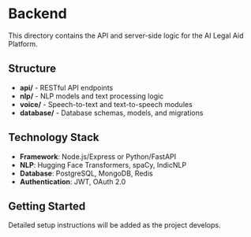 # Backend

This directory contains the API and server-side logic for the AI Legal Aid Platform.

## Structure

- **api/** - RESTful API endpoints
- **nlp/** - NLP models and text processing logic
- **voice/** - Speech-to-text and text-to-speech modules
- **database/** - Database schemas, models, and migrations

## Technology Stack

- **Framework**: Node.js/Express or Python/FastAPI
- **NLP**: Hugging Face Transformers, spaCy, IndicNLP
- **Database**: PostgreSQL, MongoDB, Redis
- **Authentication**: JWT, OAuth 2.0

## Getting Started

Detailed setup instructions will be added as the project develops.
